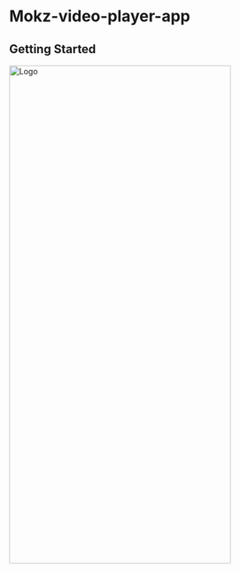 # Mokz-video-player-app



## Getting Started

<img src="https://mohammedshamseerpvofficial.github.io/mokz-video-app/image/Screenshot_1674574826.png" alt="Logo" width="400" height="900"/>


